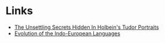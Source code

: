 # Links

- [The Unsettling Secrets Hidden In Holbein's Tudor Portraits](https://www.youtube.com/watch?v=cWGvPjNPo1U)
- [Evolution of the Indo-European Languages](https://www.youtube.com/watch?v=VpXgMdvLUXw)
